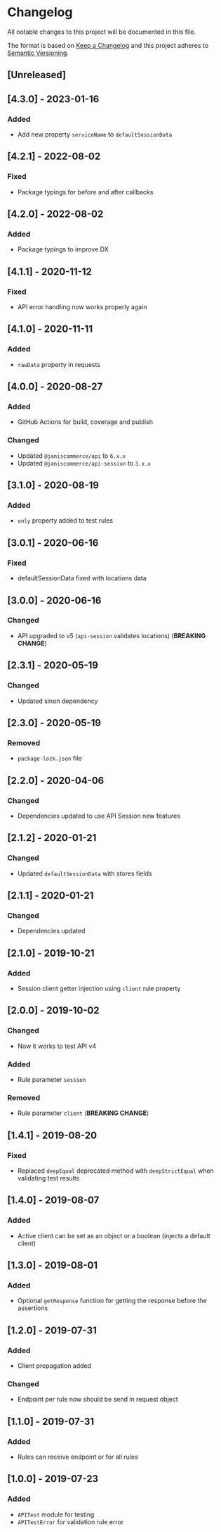 # Changelog

All notable changes to this project will be documented in this file.

The format is based on [Keep a Changelog](http://keepachangelog.com/en/1.0.0/)
and this project adheres to [Semantic Versioning](http://semver.org/spec/v2.0.0.html).

## [Unreleased]

## [4.3.0] - 2023-01-16
### Added
- Add new property `serviceName` to `defaultSessionData`

## [4.2.1] - 2022-08-02
### Fixed
- Package typings for before and after callbacks

## [4.2.0] - 2022-08-02
### Added
- Package typings to improve DX

## [4.1.1] - 2020-11-12
### Fixed
- API error handling now works properly again

## [4.1.0] - 2020-11-11
### Added
- `rawData` property in requests

## [4.0.0] - 2020-08-27
### Added
- GitHub Actions for build, coverage and publish

### Changed
- Updated `@janiscommerce/api` to `6.x.x`
- Updated `@janiscommerce/api-session` to `3.x.x`

## [3.1.0] - 2020-08-19
### Added
- `only` property added to test rules

## [3.0.1] - 2020-06-16
### Fixed
- defaultSessionData fixed with locations data

## [3.0.0] - 2020-06-16
### Changed
- API upgraded to v5 (`api-session` validates locations) (**BREAKING CHANGE**)

## [2.3.1] - 2020-05-19
### Changed
- Updated sinon dependency

## [2.3.0] - 2020-05-19
### Removed
- `package-lock.json` file

## [2.2.0] - 2020-04-06
### Changed
- Dependencies updated to use API Session new features

## [2.1.2] - 2020-01-21
### Changed
- Updated `defaultSessionData` with stores fields

## [2.1.1] - 2020-01-21
### Changed
- Dependencies updated

## [2.1.0] - 2019-10-21
### Added
- Session client getter injection using `client` rule property

## [2.0.0] - 2019-10-02
### Changed
- Now it works to test API v4

### Added
- Rule parameter `session`

### Removed
- Rule parameter `client` (**BREAKING CHANGE**)

## [1.4.1] - 2019-08-20
### Fixed
- Replaced `deepEqual` deprecated method with `deepStrictEqual` when validating test results

## [1.4.0] - 2019-08-07
### Added
- Active client can be set as an object or a boolean (injects a default client)

## [1.3.0] - 2019-08-01
### Added
- Optional `getResponse` function for getting the response before the assertions

## [1.2.0] - 2019-07-31
### Added
- Client propagation added

### Changed
- Endpoint per rule now should be send in request object

## [1.1.0] - 2019-07-31
### Added
- Rules can receive endpoint or for all rules

## [1.0.0] - 2019-07-23
### Added
- `APITest` module for testing
- `APITestError` for validation rule error
